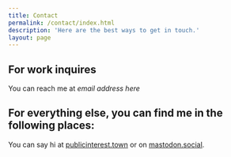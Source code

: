 ```yaml
---
title: Contact
permalink: /contact/index.html
description: 'Here are the best ways to get in touch.'
layout: page
---
```


## For work inquires

You can reach me at *email address here*

## For everything else, you can find me in the following places: 

You can say hi at [publicinterest.town](https://mastodon.publicinterest.town/@apetersen) or on [mastodon.social](https://mastodon.social/@apetersen).
